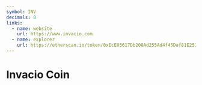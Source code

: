 ```yaml
---
symbol: INV
decimals: 8
links:
  - name: website
    url: https://www.invacio.com
  - name: explorer
    url: https://etherscan.io/token/0xEcE83617Db208Ad255Ad4f45Daf81E25137535bb
---
```


# Invacio Coin
